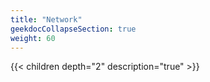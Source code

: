 ```yaml
---
title: "Network"
geekdocCollapseSection: true
weight: 60
---
```



{{< children depth="2" description="true" >}}